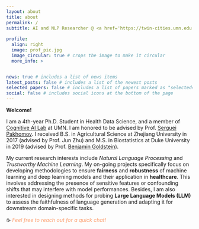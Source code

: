 ```yaml
---
layout: about
title: about
permalink: /
subtitle: AI and NLP Researcher @ <a href='https://twin-cities.umn.edu'>University of Minnesota</a>
          
profile:
  align: right
  image: prof_pic.jpg
  image_circular: true # crops the image to make it circular
  more_info: >


news: true # includes a list of news items
latest_posts: false # includes a list of the newest posts
selected_papers: false # includes a list of papers marked as "selected={true}"
social: false # includes social icons at the bottom of the page
---
```

**Welcome!**

I am a 4th-year Ph.D. Student in Health Data Science, and a member of [Cognitive AI Lab](https://cair.umn.edu/) at UMN. I am honored to be advised by Prof. [Serguei Pakhomov](https://www.pharmacy.umn.edu/our-faculty-staff/our-faculty/serguei-pakhomov). I received B.S. in Agricultural Science at Zhejiang University in 2017 (advised by Prof. Jun Zhu) and M.S. in Biostatistics at Duke University in 2019 (advised by Prof. [Benjamin Goldstein](https://sites.duke.edu/bgoldstein/)).

My current research interests include *Natural Language Processing* and *Trustworthy Machine Learning*. My on-going projects specifically focus on developing methodologies to ensure **fairness** and **robustness** of machine learning and deep learning models and their application in **healthcare**. This involves addressing the presence of sensitive features or confounding shifts that may interfere with model performances. Besides, I am also interested in designing methods for probing **Large Language Models (LLM)** to assess the faithfulness of language generation and adapting it for downstream domain-specific tasks.

:coffee: *<span style="color: #FDA172;"> Feel free to reach out for a quick chat!</span>*
